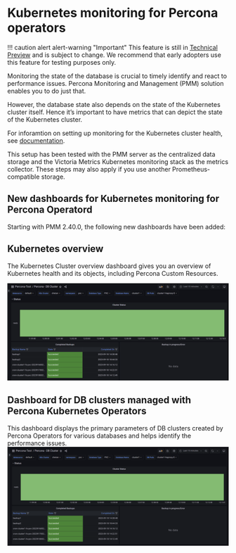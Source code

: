 # Kubernetes monitoring for Percona operators 

!!! caution alert alert-warning "Important"
    This feature is still in [Technical Preview](https://docs.percona.com/percona-monitoring-and-management/details/glossary.html#technical-preview) and is subject to change. We recommend that early adopters use this feature for testing purposes only.

Monitoring the state of the database is crucial to timely identify and react to performance issues. Percona Monitoring and Management (PMM) solution enables you to do just that.

However, the database state also depends on the state of the Kubernetes cluster itself. Hence it’s important to have metrics that can depict the state of the Kubernetes cluster.

For inforamtion on setting up monitoring for the Kubernetes cluster health, see [documentation](https://docs.percona.com/percona-operator-for-mysql/pxc/monitor-kubernetes.html). 

This setup has been tested with the PMM server as the centralized data storage and the Victoria Metrics Kubernetes monitoring stack as the metrics collector. These steps may also apply if you use another Prometheus-compatible storage.


## New dashboards for Kubernetes monitoring for Percona Operatord

Starting with PMM 2.40.0, the following new dashboards have been added:

## Kubernetes overview

The Kubernetes Cluster overview dashboard gives you an overview of Kubernetes health and its objects, including Percona Custom Resources.

![!image](../../_images/K8s_summary_dashboard_for_operators.png)

## Dashboard for DB clusters managed with Percona Kubernetes Operators


This dashboard displays the primary parameters of DB clusters created by Percona Operators for various databases and helps identify the performance issues.
![!image](../../_images/PMM_DB_clusters_managed_percona_kubernetes_operators.png)


